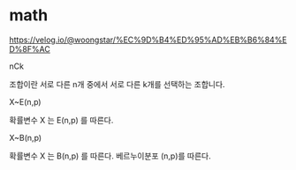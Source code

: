 # math

<https://velog.io/@woongstar/%EC%9D%B4%ED%95%AD%EB%B6%84%ED%8F%AC>

nCk

조합이란 서로 다른 n개 중에서 서로 다른 k개를 선택하는 조합니다.

X~E(n,p)

확률변수 X 는 E(n,p) 를 따른다.

X~B(n,p)

확률변수 X 는 B(n,p) 를 따른다.
베르누이분포 (n,p)를 따른다.
